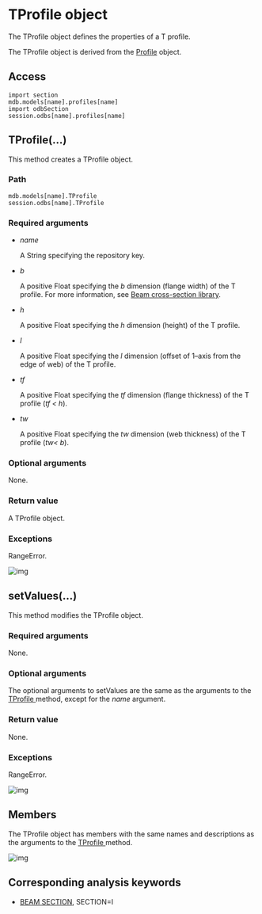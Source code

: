 # TProfile object

The TProfile object defines the properties of a T profile.

The TProfile object is derived from the [Profile](https://help.3ds.com/2021/English/DSSIMULIA_Established/SIMACAEKERRefMap/simaker-c-profilepyc.htm?ContextScope=all) object.

## Access

```
import section
mdb.models[name].profiles[name]
import odbSection
session.odbs[name].profiles[name]
```

## TProfile(...)



This method creates a TProfile object.



### Path

```
mdb.models[name].TProfile
session.odbs[name].TProfile
```

### Required arguments

- *name*

  A String specifying the repository key.

- *b*

  A positive Float specifying the *b* dimension (flange width) of the T profile. For more information, see [Beam cross-section library](https://help.3ds.com/2021/English/DSSIMULIA_Established/SIMACAEELMRefMap/simaelm-c-beamcrosssectlib.htm?ContextScope=all).

- *h*

  A positive Float specifying the *h* dimension (height) of the T profile.

- *l*

  A positive Float specifying the *l* dimension (offset of 1–axis from the edge of web) of the T profile.

- *tf*

  A positive Float specifying the *tf* dimension (flange thickness) of the T profile (*tf < h*).

- *tw*

  A positive Float specifying the *tw* dimension (web thickness) of the T profile (*tw< b*).

### Optional arguments

None.

### Return value

A TProfile object.

### Exceptions

RangeError.

![img](https://help.3ds.com/2021/English/DSSIMULIA_Established/IconsReference/butix_top_wline.png)

## setValues(...)



This method modifies the TProfile object.



### Required arguments

None.

### Optional arguments

The optional arguments to setValues are the same as the arguments to the [TProfile ](https://help.3ds.com/2021/English/DSSIMULIA_Established/SIMACAEKERRefMap/simaker-c-tprofilepyc.htm?ContextScope=all#simaker-tprofiletprofilepyc)method, except for the *name* argument.

### Return value

None.

### Exceptions

RangeError.

![img](https://help.3ds.com/2021/English/DSSIMULIA_Established/IconsReference/butix_top_wline.png)

## Members

The TProfile object has members with the same names and descriptions as the arguments to the [TProfile ](https://help.3ds.com/2021/English/DSSIMULIA_Established/SIMACAEKERRefMap/simaker-c-tprofilepyc.htm?ContextScope=all#simaker-tprofiletprofilepyc)method.

![img](https://help.3ds.com/2021/English/DSSIMULIA_Established/IconsReference/butix_top_wline.png)

## Corresponding analysis keywords

- [BEAM SECTION](https://help.3ds.com/2021/English/DSSIMULIA_Established/SIMACAEKEYRefMap/simakey-r-beamsection.htm?ContextScope=all#simakey-r-beamsection), SECTION=I